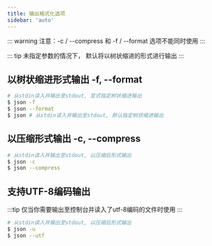```yaml
---
title: 输出格式化选项
sidebar: 'auto'
---
```

::: warning
注意：-c / --compress 和 -f / --format 选项不能同时使用
:::

::: tip
未指定参数的情况下， 默认将以树状缩进的形式进行输出
:::



## 以树状缩进形式输出 -f, --format

```bash
# 从stdin读入并输出至stdout, 显式指定树状缩进输出
$ json -f 
$ json --format
$ json # 从stdin读入并输出至stdout, 默认指定树状缩进输出
```

## 以压缩形式输出 -c, --compress

```bash
# 从stdin读入并输出至stdout, 以压缩后形式输出
$ json -c 
$ json --compress
```

## 支持UTF-8编码输出
:::tip
仅当你需要输出至控制台并读入了utf-8编码的文件时使用
:::
```bash
# 从stdin读入并输出至stdout, 以压缩后形式输出
$ json -u
$ json --utf
```